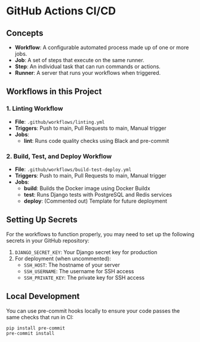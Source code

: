 # GitHub Actions CI/CD

## Concepts
- **Workflow**: A configurable automated process made up of one or more jobs.
- **Job**: A set of steps that execute on the same runner.
- **Step**: An individual task that can run commands or actions.
- **Runner**: A server that runs your workflows when triggered.

## Workflows in this Project

### 1. Linting Workflow
- **File**: `.github/workflows/linting.yml`
- **Triggers**: Push to main, Pull Requests to main, Manual trigger
- **Jobs**:
  - **lint**: Runs code quality checks using Black and pre-commit

### 2. Build, Test, and Deploy Workflow
- **File**: `.github/workflows/build-test-deploy.yml`
- **Triggers**: Push to main, Pull Requests to main, Manual trigger
- **Jobs**:
  - **build**: Builds the Docker image using Docker Buildx
  - **test**: Runs Django tests with PostgreSQL and Redis services
  - **deploy**: (Commented out) Template for future deployment

## Setting Up Secrets
For the workflows to function properly, you may need to set up the following secrets in your GitHub repository:

1. `DJANGO_SECRET_KEY`: Your Django secret key for production
2. For deployment (when uncommented):
   - `SSH_HOST`: The hostname of your server
   - `SSH_USERNAME`: The username for SSH access
   - `SSH_PRIVATE_KEY`: The private key for SSH access

## Local Development
You can use pre-commit hooks locally to ensure your code passes the same checks that run in CI:

```bash
pip install pre-commit
pre-commit install
```
